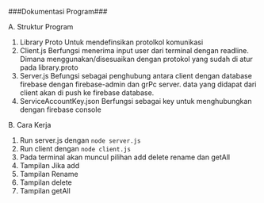 ###Dokumentasi Program###

A. Struktur Program

1. Library Proto
   Untuk mendefinsikan protolkol komunikasi
2. Client.js
   Berfungsi menerima input user dari terminal dengan readline. Dimana menggunakan/disesuaikan dengan protokol yang sudah di atur pada library.proto
3. Server.js
   Befungsi sebagai penghubung antara client dengan database firebase dengan firebase-admin dan grPc server. data yang didapat dari client akan di push ke firebase database.
4. ServiceAccountKey.json
   Berfungsi sebagai key untuk menghubungkan dengan firebase console

B. Cara Kerja

1. Run server.js dengan `node server.js`
2. Run client dengan `node client.js`
3. Pada terminal akan muncul pilihan add delete rename dan getAll
4. Tampilan Jika add
5. Tampilan Rename
6. Tampilan delete
7. Tampilan getAll
